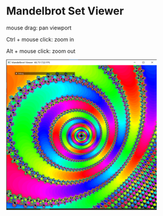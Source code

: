 # Mandelbrot Set Viewer

mouse drag: pan viewport

Ctrl + mouse click: zoom in

Alt + mouse click: zoom out

<img src="./screenshot.png" width="400" height="400" />